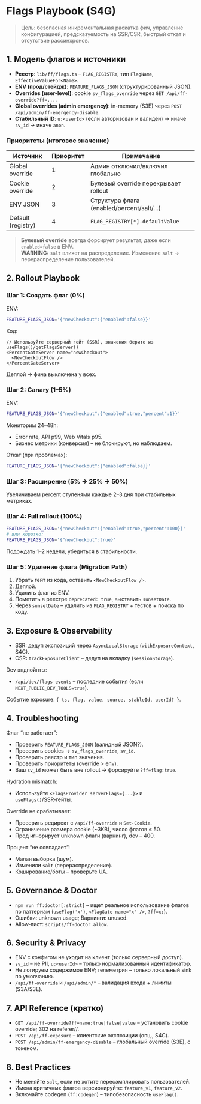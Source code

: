 # Flags Playbook (S4G)

> Цель: безопасная инкрементальная раскатка фич, управление конфигурацией,
> предсказуемость на SSR/CSR, быстрый откат и отсутствие рассинхронов.

## 1. Модель флагов и источники

- **Реестр**: `lib/ff/flags.ts` – `FLAG_REGISTRY`, тип `FlagName`, `EffectiveValueFor<Name>`.
- **ENV (прод/стейдж)**: `FEATURE_FLAGS_JSON` (структурированный JSON).
- **Overrides (user-level)**: cookie `sv_flags_override` через `GET /api/ff-override?ff=...`.
- **Global overrides (admin emergency)**: in-memory (S3E) через `POST /api/admin/ff-emergency-disable`.
- **Стабильный ID**: `u:<userId>` (если авторизован и валиден) → иначе `sv_id` → иначе `anon`.

### Приоритеты (итоговое значение)
| Источник            | Приоритет | Примечание                                   |
|--------------------|-----------|----------------------------------------------|
| Global override    | 1         | Админ отключил/включил глобально             |
| Cookie override    | 2         | Булевый override перекрывает rollout         |
| ENV JSON           | 3         | Структура флага (enabled/percent/salt/…)     |
| Default (registry) | 4         | `FLAG_REGISTRY[*].defaultValue`              |

> **Булевый override** всегда форсирует результат, даже если `enabled=false` в ENV.  
> **WARNING:** `salt` влияет на распределение. Изменение `salt` → перераспределение пользователей.

## 2. Rollout Playbook

### Шаг 1: Создать флаг (0%)
ENV:
```bash
FEATURE_FLAGS_JSON='{"newCheckout":{"enabled":false}}'
```

Код:

```tsx
// Используйте серверный гейт (SSR), значения берите из useFlags()/getFlagsServer()
<PercentGateServer name="newCheckout">
  <NewCheckoutFlow />
</PercentGateServer>
```

Деплой → фича выключена у всех.

### Шаг 2: Canary (1–5%)

ENV:

```bash
FEATURE_FLAGS_JSON='{"newCheckout":{"enabled":true,"percent":1}}'
```

Мониторим 24–48h:

- Error rate, API p99, Web Vitals p95.
- Бизнес метрики (конверсия) – не блокируют, но наблюдаем.

Откат (при проблемах):

```bash
FEATURE_FLAGS_JSON='{"newCheckout":{"enabled":false}}'
```

### Шаг 3: Расширение (5% → 25% → 50%)

Увеличиваем percent ступенями каждые 2–3 дня при стабильных метриках.

### Шаг 4: Full rollout (100%)

```bash
FEATURE_FLAGS_JSON='{"newCheckout":{"enabled":true,"percent":100}}'
# или коротко:
FEATURE_FLAGS_JSON='{"newCheckout":true}'
```

Подождать 1–2 недели, убедиться в стабильности.

### Шаг 5: Удаление флага (Migration Path)

1. Убрать гейт из кода, оставить `<NewCheckoutFlow />`.
2. Деплой.
3. Удалить флаг из ENV.
4. Пометить в реестре `deprecated: true`, выставить `sunsetDate`.
5. Через `sunsetDate` – удалить из `FLAG_REGISTRY` + тестов + поиска по коду.

## 3. Exposure & Observability

- SSR: дедуп экспозиций через `AsyncLocalStorage` (`withExposureContext`, S4C).
- CSR: `trackExposureClient` – дедуп на вкладку (`sessionStorage`).

Dev эндпойнты:

- `/api/dev/flags-events` – последние события (если `NEXT_PUBLIC_DEV_TOOLS=true`).

Событие exposure: `{ ts, flag, value, source, stableId, userId? }`.

## 4. Troubleshooting

Флаг “не работает”:

- Проверить `FEATURE_FLAGS_JSON` (валидный JSON?).
- Проверить cookies → `sv_flags_override`, `sv_id`.
- Проверить реестр и тип значения.
- Проверить приоритеты (override > env).
- Ваш `sv_id` может быть вне rollout → форсируйте `?ff=flag:true`.

Hydration mismatch:

- Используйте `<FlagsProvider serverFlags={...}>` и `useFlags()`/SSR‑гейты.

Override не срабатывает:

- Проверить редирект с `/api/ff-override` и `Set-Cookie`.
- Ограничение размера cookie (~3KB), число флагов ≤ 50.
- Прод игнорирует unknown флаги (варнинг), dev – 400.

Процент “не совпадает”:

- Малая выборка (шум).
- Изменили `salt` (перераспределение).
- Кэширование/боты – проверьте UA.

## 5. Governance & Doctor

- `npm run ff:doctor[:strict]` – ищет реальное использование флагов по паттернам (`useFlag('x')`, `<FlagGate name="x" />`, `?ff=x:`).
- Ошибки: unknown usage; Варнинги: unused.
- Allow‑лист: `scripts/ff-doctor.allow`.

## 6. Security & Privacy

- ENV с конфигом не уходит на клиент (только серверный доступ).
- `sv_id` – не PII, `u:<userId>` – только нормализованный идентификатор.
- Не логируем содержимое ENV; телеметрия – только локальный sink по умолчанию.
- `/api/ff-override` и `/api/admin/*` – валидация входа + лимиты (S3A/S3E).

## 7. API Reference (кратко)

- `GET /api/ff-override?ff=name:true|false|value` – установить cookie override; 302 на referer//.
- `POST /api/ff-exposure` – клиентские экспозиции (опц., S4C).
- `POST /api/admin/ff-emergency-disable` – глобальный override (S3E), с токеном.

## 8. Best Practices

- Не меняйте `salt`, если не хотите пересэмплировать пользователей.
- Имена критичных флагов версионируйте: `feature_v1`, `feature_v2`.
- Включайте codegen (`ff:codegen`) – типобезопасность `useFlag()`.
